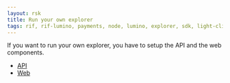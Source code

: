 ```yaml
---
layout: rsk
title: Run your own explorer
tags: rif, rif-lumino, payments, node, lumino, explorer, sdk, light-client, libraries, DID, infrastructure, mobile, protocols, mvp, design, rbtc, defi, decentralized, quick-start, guides, tutorial, networks, dapps, tools, rsk, ethereum, smart-contracts, install, get-started, how-to, mainnet, testnet, contracts, wallets, web3, crypto
---
```


If you want to run your own explorer, you have to setup the API and the web components.

- [API](./api)
- [Web](./web)